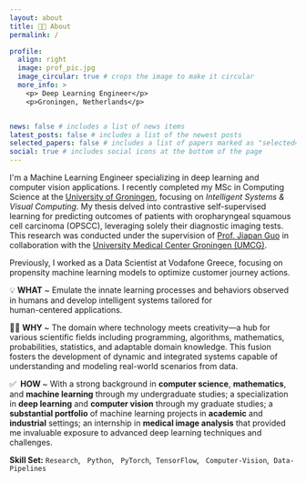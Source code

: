 ```yaml
---
layout: about
title: 👋🏼 About 
permalink: /

profile:
  align: right
  image: prof_pic.jpg
  image_circular: true # crops the image to make it circular
  more_info: >
    <p> Deep Learning Engineer</p>
    <p>Groningen, Netherlands</p>


news: false # includes a list of news items
latest_posts: false # includes a list of the newest posts
selected_papers: false # includes a list of papers marked as "selected={true}"
social: true # includes social icons at the bottom of the page
---
```


I'm a Machine Learning Engineer specializing in deep learning and computer vision applications. I recently completed my MSc in Computing Science at the [University of Groningen](https://www.rug.nl/?lang=en), focusing on <em>Intelligent Systems & Visual Computing</em>. My thesis delved into contrastive self-supervised learning for predicting outcomes of patients with oropharyngeal squamous cell carcinoma (OPSCC), leveraging solely their diagnostic imaging tests. This research was conducted under the supervision of [Prof. Jiapan Guo](https://www.rug.nl/staff/j.guo/) in collaboration with the [University Medical Center Groningen (UMCG)](https://umcgresearch.org/).

Previously, I worked as a Data Scientist at Vodafone Greece, focusing on propensity machine learning models to optimize customer journey actions.


💡 <b>WHAT</b> ~ Emulate the innate learning processes and behaviors observed in humans and develop intelligent systems tailored for <br> human-centered applications.

🙏🏼 <b>WHY </b> ~ The domain where technology meets creativity—a hub for various scientific fields including programming, algorithms, mathematics, probabilities, statistics, and adaptable domain knowledge. This fusion fosters the development of dynamic and integrated systems capable of understanding and modeling real-world scenarios from data.

<!-- AI serves as a nexus for diverse scientific disciplines, including programming, algorithms, mathematics, probabilities, statistics, and adaptable domain knowledge. The fusion of these fields fosters the development of creative, dynamic, and integrated systems capable of understanding and modeling real-world scenarios from data. This prospect inspires me to contribute meaningfully.-->

<!-- Artificial intelligence intersects with almost every aspect that captivates my interest. It serves as a nexus for various disciplines, including programming, algorithms, mathematics, probabilities, statistics, and domain knowledge. The fusion of all these fields fosters the development of dynamic and integrated systems capable of understanding and modeling real-world scenarios from data. The ongoing advancement in the field introduces a creative dimension beyond functionality, offering boundless potential for growth. This prospect motivates me to contribute and make a tangible impact in people's lives.-->



✅&nbsp;<b> HOW </b> ~ With a strong background in <b>computer science</b>, <b>mathematics</b>, and <b>machine learning</b> through my undergraduate studies; a specialization in <b>deep learning</b> and <b>computer vision</b> through my graduate studies; a <b>substantial portfolio</b> of machine learning projects in <b>academic</b> and <b>industrial</b> settings; an internship in <b>medical image analysis</b> that provided me invaluable exposure to advanced deep learning techniques and challenges. 

<!-- With a strong background in <b>computer science</b> and <b>mathematics</b> through my undergraduate studies; a stream focusing on <b>computational modeling</b>, <b>optimization algorithms</b>, and <b>machine learning</b>; a specialization in <b>deep learning</b> and <b>computer vision</b> through my graduate studies; a substantial portfolio of machine learning projects in both <b>academic</b> and <b>industrial</b> settings; an internship in <b>medical image analysis</b> that provided me invaluable exposure to a wide array of advanced deep learning techniques and challenges. -->

<b>Skill Set:</b> `Research`, &nbsp; `Python`, &nbsp; `PyTorch`, &nbsp;`TensorFlow`, &nbsp; `Computer-Vision`, &nbsp;`Data-Pipelines`

<!-- Through my undergraduate studies, I established a solid foundation in generic computer science and mathematics. My major focused on mathematical models, optimization algorithms, and machine learning. Building upon this, through my research-oriented graduate studies, I specialized in deep learning and computer vision, gaining extensive knowledge in these areas. Complementing my academic pursuits, I have built a substantial portfolio of machine learning projects in both academic and industrial settings. Additionally, an internship in medical image analysis provided me invaluable exposure to a wide array of deep learning techniques and challenges.-->
<br>


